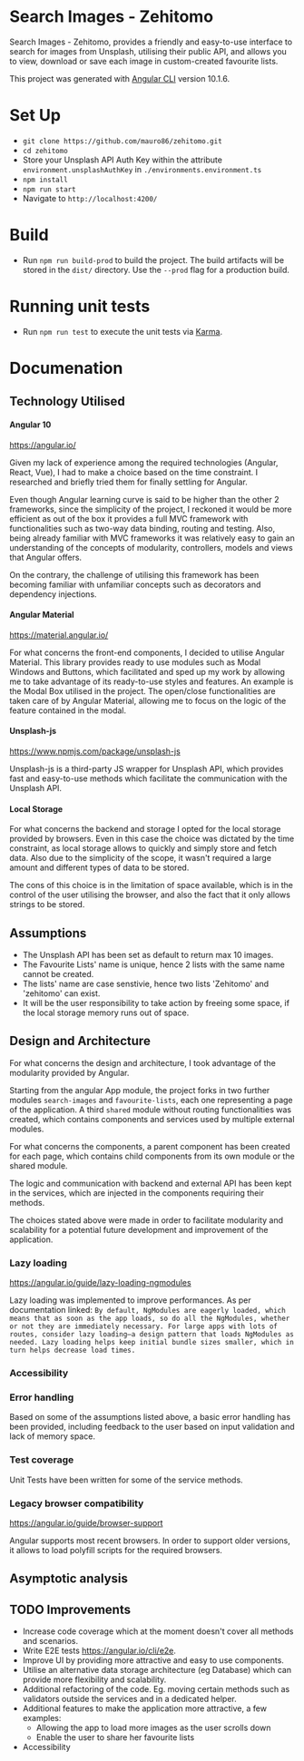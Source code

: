 # Search Images - Zehitomo
Search Images - Zehitomo, provides a friendly and easy-to-use interface to search for images from Unsplash, utilising their public API, and allows you to view, download or save each image in custom-created favourite lists.

This project was generated with [Angular CLI](https://github.com/angular/angular-cli) version 10.1.6.

# Set Up
- `git clone https://github.com/mauro86/zehitomo.git`
- `cd zehitomo`
- Store your Unsplash API Auth Key within the attribute `environment.unsplashAuthKey` in `./environments.environment.ts`
- `npm install`
- `npm run start`
- Navigate to `http://localhost:4200/`

# Build
- Run `npm run build-prod` to build the project. The build artifacts will be stored in the `dist/` directory. Use the `--prod` flag for a production build.

# Running unit tests
- Run `npm run test` to execute the unit tests via [Karma](https://karma-runner.github.io).

# Documenation

## Technology Utilised

#### Angular 10
https://angular.io/

Given my lack of experience among the required technologies (Angular, React, Vue), I had to make a choice based on the time constraint. I researched and briefly tried them for finally settling for Angular.

Even though Angular learning curve is said to be higher than the other 2 frameworks, since the simplicity of the project, I reckoned it would be more efficient as out of the box it provides a full MVC framework with functionalities such as two-way data binding, routing and testing.
Also, being already familiar with MVC frameworks it was relatively easy to gain an understanding of the concepts of modularity, controllers, models and views that Angular offers.

On the contrary, the challenge of utilising this framework has been becoming familiar with unfamiliar concepts such as decorators and dependency injections.

#### Angular Material
https://material.angular.io/

For what concerns the front-end components, I decided to utilise Angular Material. This library provides ready to use modules such as Modal Windows and Buttons, which facilitated and sped up my work by allowing me to take advantage of its ready-to-use styles and features.
An example is the Modal Box utilised in the project. The open/close functionalities are taken care of by Angular Material, allowing me to focus on the logic of the feature contained in the modal.

#### Unsplash-js 
https://www.npmjs.com/package/unsplash-js

Unsplash-js is a third-party JS wrapper for Unsplash API, which provides fast and easy-to-use methods which facilitate the communication with the Unsplash API.

#### Local Storage
For what concerns the backend and storage I opted for the local storage provided by browsers. Even in this case the choice was dictated by the time constraint, as local storage allows to quickly and simply store and fetch data. Also due to the simplicity of the scope, it wasn't required a large amount and different types of data to be stored.

The cons of this choice is in the limitation of space available, which is in the control of the user utilising the browser, and also the fact that it only allows strings to be stored.

## Assumptions
- The Unsplash API has been set as default to return max 10 images.
- The Favourite Lists' name is unique, hence 2 lists with the same name cannot be created.
- The lists' name are case senstivie, hence two lists 'Zehitomo' and 'zehitomo' can exist.
- It will be the user responsibility to take action by freeing some space, if the local storage memory runs out of space.

## Design and Architecture
For what concerns the design and architecture, I took advantage of the modularity provided by Angular.

Starting from the angular App module, the project forks in two further modules `search-images` and `favourite-lists`, each one representing a page of the application. A third `shared` module without routing functionalities was created, which contains components and services used by multiple external modules.

For what concerns the components, a parent component has been created for each page, which contains child components from its own module or the shared module.

The logic and communication with backend and external API has been kept in the services, which are injected in the components requiring their methods.

The choices stated above were made in order to facilitate modularity and scalability for a potential future development and improvement of the application. 

### Lazy loading
https://angular.io/guide/lazy-loading-ngmodules

Lazy loading was implemented to improve performances.
As per documentation linked:
`By default, NgModules are eagerly loaded, which means that as soon as the app loads, so do all the NgModules, whether or not they are immediately necessary. For large apps with lots of routes, consider lazy loading—a design pattern that loads NgModules as needed. Lazy loading helps keep initial bundle sizes smaller, which in turn helps decrease load times.`

### Accessibility


### Error handling
Based on some of the assumptions listed above, a basic error handling has been provided, including feedback to the user based on input validation and lack of memory space.

### Test coverage
Unit Tests have been written for some of the service methods.

### Legacy browser compatibility
https://angular.io/guide/browser-support

Angular supports most recent browsers. In order to support older versions, it allows to load polyfill scripts for the required browsers.

## Asymptotic analysis


## TODO Improvements
- Increase code coverage which at the moment doesn't cover all methods and scenarios.
- Write E2E tests https://angular.io/cli/e2e.
- Improve UI by providing more attractive and easy to use components.
- Utilise an alternative data storage architecture (eg Database) which can provide more flexibility and scalability.
- Additional refactoring of the code. Eg. moving certain methods such as validators outside the services and in a dedicated helper.
- Additional features to make the application more attractive, a few examples:
  - Allowing the app to load more images as the user scrolls down
  - Enable the user to share her favourite lists
- Accessibility
